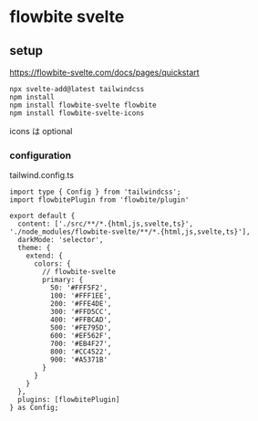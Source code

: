 flowbite svelte
=================


## setup

https://flowbite-svelte.com/docs/pages/quickstart

```
npx svelte-add@latest tailwindcss
npm install
npm install flowbite-svelte flowbite
npm install flowbite-svelte-icons
```

icons は optional

### configuration
tailwind.config.ts

```
import type { Config } from 'tailwindcss';
import flowbitePlugin from 'flowbite/plugin'

export default {
  content: ['./src/**/*.{html,js,svelte,ts}', './node_modules/flowbite-svelte/**/*.{html,js,svelte,ts}'],
  darkMode: 'selector',
  theme: {
    extend: {
      colors: {
        // flowbite-svelte
        primary: {
          50: '#FFF5F2',
          100: '#FFF1EE',
          200: '#FFE4DE',
          300: '#FFD5CC',
          400: '#FFBCAD',
          500: '#FE795D',
          600: '#EF562F',
          700: '#EB4F27',
          800: '#CC4522',
          900: '#A5371B'
        }
      }
    }
  },
  plugins: [flowbitePlugin]
} as Config;
```


